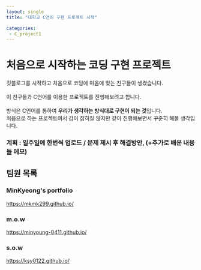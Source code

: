 ```yaml
---
layout: single
title: "대학교 C언어 구현 프로젝트 시작"

categories:
 - C_project1
---
```


# 처음으로 시작하는 코딩 구현 프로젝트

깃블로그를 시작하고 처음으로 코딩에 마음에 맞는 친구들이 생겼습니다. <br> <br>
이 친구들과 C언어를 이용한 프로젝트를 진행해보려고 합니다. <br> <br>
방식은 C언어를 통하여 **우리가 생각하는 방식대로 구현이 되는 것**입니다. <br>
처음으로 하는 프로젝트여서 감이 잡히질 않지만 같이 진행해보면서 꾸준히 해볼 생각입니다. <br>

### 계획 : 일주일에 한번씩 업로드 / 문제 제시 후 해결방안,  (+추가로 배운 내용들 메모)

## 팀원 목록

### MinKyeong's portfolio 
https://mkmk299.github.io/

### m.o.w
https://minyoung-0411.github.io/

### s.o.w
https://ksy0122.github.io/
